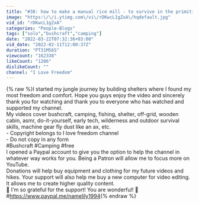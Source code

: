 ```yaml
---
title: "#38: how to make a manual rice mill - to survive in the primitive place - i love freedom - BUSHCRAFT"
image: "https:\/\/i.ytimg.com\/vi\/rDKwcL1gZxA\/hqdefault.jpg"
vid_id: "rDKwcL1gZxA"
categories: "People-Blogs"
tags: ["solo","bushcraft","camping"]
date: "2022-03-22T07:32:36+03:00"
vid_date: "2022-02-11T12:00:37Z"
duration: "PT31M56S"
viewcount: "162338"
likeCount: "1206"
dislikeCount: ""
channel: "I Love Freedom"
---
```

{% raw %}I started my jungle journey by building shelters where I found my most freedom and comfort. Hope you guys enjoy the video and sincerely thank you for watching and thank you to everyone who has watched and supported my channel.<br />My videos cover bushcraft, camping, fishing, shelter, off-grid, wooden cabin, asmr, do-it-yourself, early tech, wilderness and outdoor survival skills, machine gear fly dust like an ax, etc.<br /> - Copyright belongs to I love freedom channel<br />- Do not copy in any form<br />#Bushcraft​ #Camping #free<br />I opened a Paypal account to give you the option to help the channel in whatever way works for you. Being a Patron will allow me to focus more on YouTube.<br />Donations will help buy equipment and clothing for my future videos and hikes. Your support will also help me buy a new computer for video editing. It allows me to create higher quality content.<br />💚 I'm so grateful for the support! You are wonderful! 💚<br />#<a rel="nofollow" target="blank" href="https://www.paypal.me/namelily1994">https://www.paypal.me/namelily1994</a>{% endraw %}

